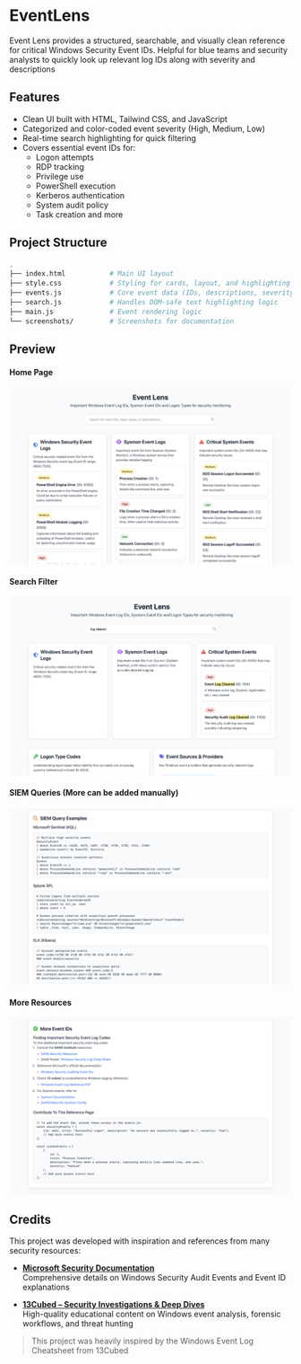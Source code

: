 # EventLens

Event Lens provides a structured, searchable, and visually clean reference for critical Windows Security Event IDs. Helpful for blue teams and security analysts to quickly look up relevant log IDs along with severity and descriptions

## Features

- Clean UI built with HTML, Tailwind CSS, and JavaScript
- Categorized and color-coded event severity (High, Medium, Low)
- Real-time search highlighting for quick filtering
- Covers essential event IDs for:
  - Logon attempts
  - RDP tracking
  - Privilege use
  - PowerShell execution
  - Kerberos authentication
  - System audit policy
  - Task creation and more

## Project Structure

```bash
.
├── index.html           # Main UI layout
├── style.css            # Styling for cards, layout, and highlighting
├── events.js            # Core event data (IDs, descriptions, severity)
├── search.js            # Handles DOM-safe text highlighting logic
├── main.js              # Event rendering logic
└── screenshots/         # Screenshots for documentation

```

## Preview

#### Home Page
![Home Page](screenshots/home-page.png)

#### Search Filter
![Search Filter](screenshots/search-filter.png)

#### SIEM Queries (More can be added manually)
![SIEM](screenshots/siem-query-examples.png)

#### More Resources
![More Resources](screenshots/more-resources.png)

## Credits

This project was developed with inspiration and references from many security resources:

- **[Microsoft Security Documentation](https://learn.microsoft.com/en-us/windows/security/threat-protection/auditing/basic-security-audit-events)**  
  Comprehensive details on Windows Security Audit Events and Event ID explanations

- **[13Cubed – Security Investigations & Deep Dives](https://www.youtube.com/c/13Cubed)**  
  High-quality educational content on Windows event analysis, forensic workflows, and threat hunting

> This project was heavily inspired by the Windows Event Log Cheatsheet from 13Cubed

